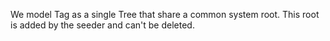 We model Tag as a single Tree that share a common system root. This root is added by the seeder and can't be deleted. 



